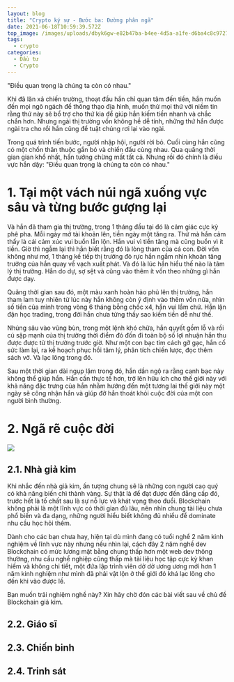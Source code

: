 ```yaml
---
layout: blog
title: "Crypto ký sự - Bước ba: Đường phân ngã"
date: 2021-06-18T10:59:39.572Z
top_image: /images/uploads/dbyk6gw-e82b47ba-b4ee-4d5a-a1fe-d6ba4c8c9727.png
tags:
  - crypto
categories:
  - Đầu tư
  - Crypto
---
```

"Điều quan trọng là chúng ta còn có nhau."

Khi đã lăn xả chiến trường, thoạt đầu hắn chỉ quan tâm đến tiền, hắn muốn đến mọi ngõ ngách để thông thạo địa hình, muốn thử mọi thứ với niềm tin rằng thứ này sẽ bổ trợ cho thứ kia để giúp hắn kiếm tiền nhanh và chắc chắn hơn. Nhưng ngài thị trường vốn không hề dễ tính, những thứ hắn được ngài tra cho rồi hắn cũng để tuật chúng rơi lại vào ngài.

Trong quá trình tiến bước, người nhập hội, người rời bỏ. Cuối cùng hắn cũng có một chốn thân thuộc gắn bó và chiến đấu cùng nhau. Qua quãng thời gian gian khổ nhất, hắn tưởng chừng mất tất cả. Nhưng rồi đó chính là điều vực hắn dậy: "Điều quan trọng là chúng ta còn có nhau."

<!-- more -->

# 1. Tại một vách núi ngã xuống vực sâu và từng bước gượng lại

 Và hắn đã tham gia thị trường, trong 1 tháng đầu tại đó là cảm giác cực kỳ phê pha. Mỗi ngày mở tài khoản lên, tiền ngày một tăng ra. Thứ mà hắn cảm thấy là cái cảm xúc vui buồn lẫn lộn. Hắn vui vì tiền tăng mà cũng buồn vì ít tiền. Giờ thì ngẫm lại thì hắn biết rằng đó là lòng tham của cá con. Đời vốn không như mơ, 1 tháng kế tiếp thị trường đỏ rực hắn ngắm nhìn khoản tăng trưởng của hắn quay về vạch xuất phát. Và đó là lúc hắn hiểu thế nào là tâm lý thị trường. Hắn do dự, sợ sệt và cũng vào thêm ít vốn theo những gì hắn được dạy.

  Quãng thời gian sau đó, một màu xanh hoàn hảo phủ lên thị trường, hắn tham lam tuy nhiên từ lúc này hắn không còn ý định vào thêm vốn nữa, nhìn số tiền của mình trong vòng 6 tháng bỗng chốc x4, hắn vui lắm chứ. Hắn lận đận học trading, trong đời hắn chưa từng thấy sao kiếm tiền dễ như thế.

  Nhúng sâu vào vũng bùn, trong một lệnh khó chữa, hắn quyết gồm lỗ và rồi cú sập mạnh của thị trường thời điểm đó đốn đi toàn bộ số lợi nhuận hắn thu được được từ thị trường trước giờ. Như một con bạc tìm cách gỡ gạc, hắn cố sức làm lại, ra kế hoạch phục hồi tâm lý, phân tích chiến lược, đọc thêm sách vở. Và lạc lõng trong đó.

  Sau một thời gian dài ngụp lặm trong đó, hắn dần ngộ ra rằng canh bạc này không thể giúp hắn. Hắn cần thực tế hơn, trở lên hữu ích cho thế giới này với khả năng đặc trưng của hắn nhằm hướng đến một tương lai thế giới này một ngày sẽ công nhận hắn và giúp đỡ hắn thoát khỏi cuộc đời của một con người bình thường.

# 2. Ngã rẽ cuộc đời

![](/images/uploads/titelbild_pathfinder-kingmaker_begleiter_s4g.jpg)

## 2.1. Nhà giả kim

Khi nhắc đến nhà giả kim, ấn tượng chung sẽ là những con người cao quý có khả năng biến chì thành vàng. Sự thật là để đạt được đến đẳng cấp đó, trước hết là tố chất sau là sự nỗ lực và khát vọng theo đuổi. Blockchain không phải là một lĩnh vực có thời gian đủ lâu, nên nhìn chung tài liệu chưa phổ biến và đa dạng, những người hiểu biết không đủ nhiều để dominate nhu cầu học hỏi thêm.

Dành cho các bạn chưa hay, hiện tại dù mình đang có tuổi nghề 2 năm kinh nghiệm về lĩnh vực này nhưng nếu nhìn lại, cách đây 2 năm nghề dev Blockchain có mức lương mặt bằng chung thấp hơn một web dev thông thường, nhu cầu nghề nghiệp cũng thấp mà tài liệu học tập cực kỳ khan hiếm và không chi tiết, một đứa lập trình viên dở dở ương ương mới hơn 1 năm kinh nghiệm như mình đã phải vật lộn ở thế giới đó khá lạc lõng cho đến khi vào được lề.

Bạn muốn trải nghiệm nghề này? Xin hãy chờ đón các bài viết sau về chủ đề Blockchain giả kim.

## 2.2. Giáo sĩ



## 2.3. Chiến binh



## 2.4. Trinh sát